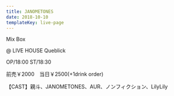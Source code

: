 ```yaml
---
title: JANOMETONES
date: 2018-10-10
templateKey: live-page
---
```

Mix Box

@ LIVE HOUSE Queblick

OP/18:00 ST/18:30

前売￥2000　当日￥2500(+1drink order)

【CAST】親斗、JANOMETONES、AUR、ノンフィクション、LilyLily
